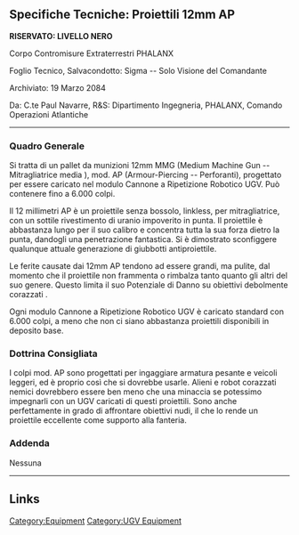 ## Specifiche Tecniche: Proiettili 12mm AP

**RISERVATO: LIVELLO NERO**

Corpo Contromisure Extraterrestri PHALANX

Foglio Tecnico, Salvacondotto: Sigma -- Solo Visione del Comandante

Archiviato: 19 Marzo 2084

Da: C.te Paul Navarre, R&S: Dipartimento Ingegneria, PHALANX, Comando
Operazioni Atlantiche

------------------------------------------------------------------------

### Quadro Generale

Si tratta di un pallet da munizioni 12mm MMG (Medium Machine Gun --
Mitragliatrice media ), mod. AP (Armour-Piercing -- Perforanti),
progettato per essere caricato nel modulo Cannone a Ripetizione Robotico
UGV. Può contenere fino a 6.000 colpi.

Il 12 millimetri AP è un proiettile senza bossolo, linkless, per
mitragliatrice, con un sottile rivestimento di uranio impoverito in
punta. Il proiettile è abbastanza lungo per il suo calibro e concentra
tutta la sua forza dietro la punta, dandogli una penetrazione
fantastica. Si è dimostrato sconfiggere qualunque attuale generazione di
giubbotti antiproiettile.

Le ferite causate dai 12mm AP tendono ad essere grandi, ma pulite, dal
momento che il proiettile non frammenta o rimbalza tanto quanto gli
altri del suo genere. Questo limita il suo Potenziale di Danno su
obiettivi debolmente corazzati .

Ogni modulo Cannone a Ripetizione Robotico UGV è caricato standard con
6.000 colpi, a meno che non ci siano abbastanza proiettili disponibili
in deposito base.

### Dottrina Consigliata

I colpi mod. AP sono progettati per ingaggiare armatura pesante e
veicoli leggeri, ed è proprio così che si dovrebbe usarle. Alieni e
robot corazzati nemici dovrebbero essere ben meno che una minaccia se
potessimo impegnarli con un UGV caricati di questi proiettili. Sono
anche perfettamente in grado di affrontare obiettivi nudi, il che lo
rende un proiettile eccellente come supporto alla fanteria.

### Addenda

Nessuna

------------------------------------------------------------------------

## Links

[Category:Equipment](Category:Equipment "wikilink") [Category:UGV
Equipment](Category:UGV_Equipment "wikilink")